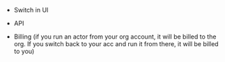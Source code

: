 * Switch in UI

* API

* Billing (if you run an actor from your org account, it will be billed to the org. If you switch back to your acc and run it from there, it will be billed to you)
